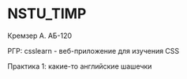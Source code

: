 # NSTU_TIMP
Кремзер А. АБ-120

РГР: csslearn - веб-приложение для изучения CSS

Практика 1: какие-то английские шашечки
